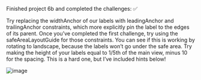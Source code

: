  Finished project 6b and completed the challenges: ✅
 
 Try replacing the widthAnchor of our labels with leadingAnchor and trailingAnchor constraints, which more explicitly pin the label to the edges of its parent.
Once you’ve completed the first challenge, try using the safeAreaLayoutGuide for those constraints. You can see if this is working by rotating to landscape, because the labels won’t go under the safe area.
Try making the height of your labels equal to 1/5th of the main view, minus 10 for the spacing. This is a hard one, but I’ve included hints below!

![image](https://github.com/lucasnsp/100DaysOfSwift/assets/122572631/8c0d92f0-44de-4026-bcf1-f325bef52bc8)

